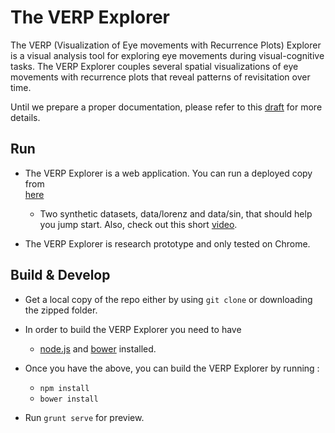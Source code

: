 The VERP Explorer 
=================

The VERP (Visualization of Eye movements with Recurrence Plots) Explorer is a visual
analysis tool for exploring eye movements during visual-cognitive tasks. The 
VERP Explorer couples several spatial visualizations of eye movements with recurrence 
plots that reveal patterns of revisitation over time. 

Until we prepare a proper documentation, please refer to this 
[draft](http://www.cs.stanford.edu/~cagatay/projects/verp/draft.pdf) 
for more details.  

## Run 
+ The VERP Explorer is a web application. You can run a deployed copy from  
  [here](http://www.cs.stanford.edu/~cagatay/projects/verp/) 
  * Two synthetic datasets, data/lorenz and data/sin,  that should help you jump start. 
    Also, check out this short [video](http://www.cs.stanford.edu/~cagatay/projects/verp/lorenz.mov).

+ The VERP Explorer is research prototype and only tested on Chrome.    

## Build & Develop 

+ Get a local copy of the repo either by using `git clone`
  or downloading the zipped folder.

+ In order to build the VERP Explorer you need to have  
  * [node.js](nodejs.org) and [bower](bower.io) installed.  

+ Once you have the above, you can build the VERP Explorer by running :  
  * `npm install` 
  * `bower install`

+ Run `grunt serve` for preview. 

